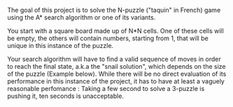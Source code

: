 The goal of this project is to solve the N-puzzle ("taquin" in French) game using the A*
search algorithm or one of its variants.<br/>

You start with a square board made up of N*N cells. One of these cells will be empty,
the others will contain numbers, starting from 1, that will be unique in this instance of
the puzzle.</br>

Your search algorithm will have to find a valid sequence of moves in order to reach the
final state, a.k.a the "snail solution", which depends on the size of the puzzle (Example
below). While there will be no direct evaluation of its performance in this instance of the
project, it has to have at least a vaguely reasonable perfomance : Taking a few second to
solve a 3-puzzle is pushing it, ten seconds is unacceptable.
